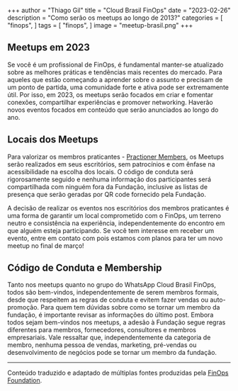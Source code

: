+++
author = "Thiago Gil"
title = "Cloud Brasil FinOps"
date = "2023-02-26"
description = "Como serão os meetups ao longo de 2013?"
categories = [
    "finops",
]
tags = [
    "finops",
]
image = "meetup-brasil.png"
+++

## Meetups em 2023

Se você é um profissional de FinOps, é fundamental manter-se atualizado sobre as melhores práticas e tendências mais recentes do mercado. Para aqueles que estão começando a aprender sobre o assunto e precisam de um ponto de partida, uma comunidade forte e ativa pode ser extremamente útil. Por isso, em 2023, os meetups serão focados em criar e fomentar conexões, compartilhar experiências e promover networking. Haverão novos eventos focados em conteúdo que serão anunciados ao longo do ano.

## Locais dos Meetups

Para valorizar os membros praticantes - [Practioner Members](https://www.finops.org/membership/), os Meetups serão realizados em seus escritórios, sem patrocínios e com ênfase na acessibilidade na escolha dos locais. O código de conduta será rigorosamente seguido e nenhuma informação dos participantes será compartilhada com ninguém fora da Fundação, inclusive as listas de presença que serão geradas por QR code fornecido pela Fundação.

A decisão de realizar os eventos nos escritórios dos membros praticantes é uma forma de garantir um local comprometido com o FinOps, um terreno neutro e consistência na experiência, independentemente do encontro em que alguém esteja participando. Se você tem interesse em receber um evento, entre em contato com pois estamos com planos para ter um novo meetup no final de março!

## Código de Conduta e Membership

Tanto nos meetups quanto no grupo do WhatsApp Cloud Brasil FinOps, todos são bem-vindos, independentemente de serem membros formais, desde que respeitem as regras de conduta e evitem fazer vendas ou auto-promoção. Para quem tem dúvidas sobre como se tornar um membro da fundação, é importante revisar as informações do último post. Embora todos sejam bem-vindos nos meetups, a adesão à Fundação segue regras diferentes para membros, fornecedores, consultores e membros empresariais. Vale ressaltar que, independentemente da categoria de membro, nenhuma pessoa de vendas, marketing, pré-vendas ou desenvolvimento de negócios pode se tornar um membro da fundação.


---

Conteúdo traduzido e adaptado de múltiplas fontes produzidas pela [FinOps Foundation](https://finops.org/about/).